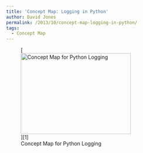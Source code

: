 ```yaml
---
title: 'Concept Map: Logging in Python'
author: David Jones
permalink: /2013/10/concept-map-logging-in-python/
tags:
  - Concept Map
---
```

<figure id="attachment_4872" style="width: 300px;" class="wp-caption alignnone">[<img class="size-medium wp-image-4872" alt="Concept Map for Python Logging" src="http://teaching.software-carpentry.org/wp-content/uploads/2013/10/hw1-300x220.jpg" width="300" height="220" />][1]<figcaption class="wp-caption-text">Concept Map for Python Logging</figcaption></figure>

 [1]: http://teaching.software-carpentry.org/wp-content/uploads/2013/10/hw1.jpg
